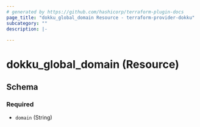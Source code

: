 ```yaml
---
# generated by https://github.com/hashicorp/terraform-plugin-docs
page_title: "dokku_global_domain Resource - terraform-provider-dokku"
subcategory: ""
description: |-
  
---
```


# dokku_global_domain (Resource)





<!-- schema generated by tfplugindocs -->
## Schema

### Required

- `domain` (String)


